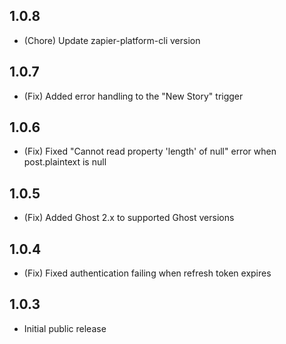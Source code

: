 ## 1.0.8

* (Chore) Update zapier-platform-cli version

## 1.0.7

* (Fix) Added error handling to the "New Story" trigger

## 1.0.6

* (Fix) Fixed "Cannot read property 'length' of null" error when post.plaintext is null

## 1.0.5

* (Fix) Added Ghost 2.x to supported Ghost versions

## 1.0.4

* (Fix) Fixed authentication failing when refresh token expires

## 1.0.3

* Initial public release